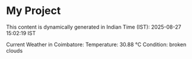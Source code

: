 # My Project

This content is dynamically generated in Indian Time (IST): 2025-08-27 15:02:19 IST


Current Weather in Coimbatore:
Temperature: 30.88 °C
Condition: broken clouds
